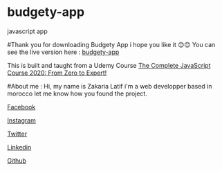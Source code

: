# budgety-app
javascript app

#Thank you for downloading Budgety App i hope you like it 😊😊
You can see the live version here : [budgety-app](https://money-manager-jsapp.netlify.app/)

This is built and taught from a Udemy Course [The Complete JavaScript Course 2020: From Zero to Expert!](https://www.udemy.com/course/the-complete-javascript-course/)

#About me :
Hi, my name is Zakaria Latif i'm a web developper based in morocco
let me know how you found the project.

[Facebook](https://www.facebook.com/zakaria.latif.165)

[Instagram](https://www.instagram.com/zakaria__latif/)

[Twitter](https://twitter.com/ZakariaLatif8)

[Linkedin](https://www.linkedin.com/in/zakaria-latif-44bba11b7/)

[Github](https://github.com/Zakaria-Latif)
